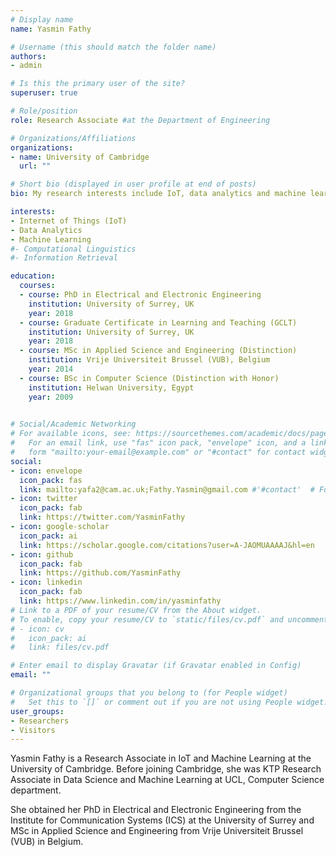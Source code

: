 ```yaml
---
# Display name
name: Yasmin Fathy

# Username (this should match the folder name)
authors:
- admin

# Is this the primary user of the site?
superuser: true

# Role/position
role: Research Associate #at the Department of Engineering

# Organizations/Affiliations
organizations:
- name: University of Cambridge
  url: ""

# Short bio (displayed in user profile at end of posts)
bio: My research interests include IoT, data analytics and machine learning

interests:
- Internet of Things (IoT)
- Data Analytics
- Machine Learning
#- Computational Linguistics
#- Information Retrieval

education:
  courses:
  - course: PhD in Electrical and Electronic Engineering
    institution: University of Surrey, UK
    year: 2018
  - course: Graduate Certificate in Learning and Teaching (GCLT)
    institution: University of Surrey, UK
    year: 2018
  - course: MSc in Applied Science and Engineering (Distinction)
    institution: Vrije Universiteit Brussel (VUB), Belgium
    year: 2014
  - course: BSc in Computer Science (Distinction with Honor)
    institution: Helwan University, Egypt
    year: 2009
  

# Social/Academic Networking
# For available icons, see: https://sourcethemes.com/academic/docs/page-builder/#icons
#   For an email link, use "fas" icon pack, "envelope" icon, and a link in the
#   form "mailto:your-email@example.com" or "#contact" for contact widget.
social:
- icon: envelope
  icon_pack: fas
  link: mailto:yafa2@cam.ac.uk;Fathy.Yasmin@gmail.com #'#contact'  # For a direct email link, use 
- icon: twitter
  icon_pack: fab
  link: https://twitter.com/YasminFathy
- icon: google-scholar
  icon_pack: ai
  link: https://scholar.google.com/citations?user=A-JAOMUAAAAJ&hl=en
- icon: github
  icon_pack: fab
  link: https://github.com/YasminFathy
- icon: linkedin
  icon_pack: fab
  link: https://www.linkedin.com/in/yasminfathy
# Link to a PDF of your resume/CV from the About widget.
# To enable, copy your resume/CV to `static/files/cv.pdf` and uncomment the lines below.
# - icon: cv
#   icon_pack: ai
#   link: files/cv.pdf

# Enter email to display Gravatar (if Gravatar enabled in Config)
email: ""

# Organizational groups that you belong to (for People widget)
#   Set this to `[]` or comment out if you are not using People widget.
user_groups:
- Researchers
- Visitors
---
```


Yasmin Fathy is a Research Associate in IoT and Machine Learning at the University of Cambridge. Before joining Cambridge, she was KTP Research Associate in Data Science and Machine Learning at UCL, Computer Science department. 

She obtained her PhD in Electrical and Electronic Engineering from the Institute for Communication Systems (ICS) at the University of Surrey and MSc in Applied Science and Engineering from Vrije Universiteit Brussel (VUB) in Belgium. 


